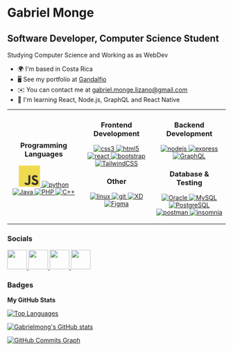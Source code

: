 Gabriel Monge
=================================

Software Developer, Computer Science Student
--------------------------------------------

Studying Computer Science and Working as as WebDev

* 🌍  I'm based in Costa Rica
* 🖥️  See my portfolio at [Gandalfio](http://gabrielmong.github.io/gandalfio/)
* ✉️  You can contact me at [gabriel.monge.lizano@gmail.com](mailto:gabriel.monge.lizano@gmail.com)
* 🧠  I'm learning React, Node.js, GraphQL and React Native

<p align="left">
<table><tr><td valign="middle" width="33%">
<h3 align="center">Programming Languages</h3>
<p align="center">
  <a href="https://developer.mozilla.org/en-US/docs/Web/JavaScript" > 
    <img src="https://raw.githubusercontent.com/devicons/devicon/master/icons/javascript/javascript-original.svg" alt="javascript" width="50" height="50"/> 
  </a> 
  <a href="https://www.python.org" > 
    <img src="https://www.vectorlogo.zone/logos/python/python-icon.svg" alt="python" width="50" height="50"/> 
  </a> 
  <a href="https://www.oracle.com/java/" target="_blank" rel="noreferrer">
    <img src="https://www.vectorlogo.zone/logos/java/java-icon.svg" width="50" height="50" alt="Java" />
   </a>
  <a href="https://www.php.net/" target="_blank" rel="noreferrer">
    <img src="https://www.vectorlogo.zone/logos/php/php-icon.svg" width="50" height="50" alt="PHP" />
   </a>
   <a href="https://docs.microsoft.com/en-us/cpp/?view=msvc-170" target="_blank" rel="noreferrer">
    <img src="https://github.com/abrahamcalf/programming-languages-logos/blob/master/src/cpp/cpp.svg" width="50" height="50" alt="C++" />
   </a>
</p>
  
</td><td valign="top" width="33%">
<h3 align="center">Frontend Development</h3>
<p align="center"> 
  <a href="https://www.w3schools.com/css/" > 
    <img src="https://www.vectorlogo.zone/logos/w3_css/w3_css-icon.svg" alt="css3" width="40" height="40"/> 
   </a> 
   <a href="https://www.w3.org/html/" > 
   <img src="https://www.vectorlogo.zone/logos/w3_html5/w3_html5-icon.svg" alt="html5" width="40" height="40"/>
   </a> 
   <a href="https://reactjs.org/" > 
   <img src="https://www.vectorlogo.zone/logos/reactjs/reactjs-icon.svg" alt="react" width="40" height="40"/> 
   <a href="https://getbootstrap.com" > 
   <img src="https://www.vectorlogo.zone/logos/getbootstrap/getbootstrap-icon.svg" alt="bootstrap" width="40" height="40"/> 
   </a> 
   <a href="https://tailwindcss.com/" target="_blank" rel="noreferrer">
   <img src="https://www.vectorlogo.zone/logos/tailwindcss/tailwindcss-icon.svg" width="40" height="40" alt="TailwindCSS" />
   </a>
   </p>
  
<h3 align="center">Other</h3>
<p align="center">
  <a href="https://www.linux.org/" target="_blank"> 
    <img src="https://www.vectorlogo.zone/logos/linux/linux-icon.svg" alt="linux" width="40" height="40"/>
   </a> 
   <a href="https://git-scm.com/" >
   <img src="https://www.vectorlogo.zone/logos/git-scm/git-scm-icon.svg" alt="git" width="40" height="40"/> 
   </a>
   <a href="https://www.adobe.com/uk/products/xd.html" target="_blank" rel="noreferrer">
   <img src="https://github.com/detain/svg-logos/blob/master/svg/adobe-xd-2.svg" width="40" height="40" alt="XD" />
   </a>
  <a href="https://www.figma.com/" target="_blank" rel="noreferrer">
  <img src="https://www.vectorlogo.zone/logos/figma/figma-icon.svg" width="40" height="40" alt="Figma" />
  </a>

   </p>

</td><td valign="top" width="33%">
<h3 align="center">Backend Development</h3>
<p align="center">
  <a href="https://nodejs.org" >
  <img src="https://www.vectorlogo.zone/logos/nodejs/nodejs-icon.svg" alt="nodejs" width="40" height="40"/>
  </a> 
  <a href="https://expressjs.com" > 
  <img src="https://avatars.githubusercontent.com/u/5658226?s=200&v=4" alt="express" width="40" height="40"/>
  </a>
  <a href="https://graphql.org/" target="_blank" rel="noreferrer">
  <img src="https://www.vectorlogo.zone/logos/graphql/graphql-icon.svg" width="40" height="40" alt="GraphQL" />
  </a>
  </p>

<h3 align="center">Database & Testing</h3>
<p align="center"> 
  <a href="https://www.oracle.com/uk/index.html" target="_blank" rel="noreferrer">
    <img src="https://www.vectorlogo.zone/logos/oracle/oracle-icon.svg" width="40" height="40" alt="Oracle" />
    </a>
  <a href="https://www.mysql.com/" target="_blank" rel="noreferrer">
    <img src="https://www.vectorlogo.zone/logos/mysql/mysql-icon.svg" width="40" height="40" alt="MySQL" />
  </a>
  <a href="https://www.postgresql.org/" target="_blank" rel="noreferrer">
    <img src="https://www.vectorlogo.zone/logos/postgresql/postgresql-icon.svg" width="36" height="36" alt="PostgreSQL" />
  </a>
  <a href="https://postman.com" >
    <img src="https://www.vectorlogo.zone/logos/getpostman/getpostman-icon.svg" alt="postman" width="40" height="40"/>
  </a> 
  <a href="https://insomnia.rest/" >
    <img src="https://github.com/get-icon/geticon/blob/master/icons/insomnia.svg" alt="insomnia" width="40" height="40"/>
  </a> 
</p>
  

</td></tr></table>


### Socials

<p align="left"> 
  <a href="https://discord.com/users/386301669111103488" target="_blank" rel="noreferrer">
    <img src="https://raw.githubusercontent.com/danielcranney/readme-generator/main/public/icons/socials/discord.svg" width="45" height="45" />
  </a> 
  <a href="https://www.github.com/Gabrielmong" target="_blank" rel="noreferrer">
    <img src="https://raw.githubusercontent.com/danielcranney/readme-generator/main/public/icons/socials/github-dark.svg" width="45" height="45" />
    </a> <a href="http://www.instagram.com/gabriel_mong" target="_blank" rel="noreferrer">
    <img src="https://raw.githubusercontent.com/danielcranney/readme-generator/main/public/icons/socials/instagram.svg" width="45" height="45" />
    </a> 
    <a href="https://www.linkedin.com/in/gabrielmonge/" target="_blank" rel="noreferrer">
    <img src="https://raw.githubusercontent.com/danielcranney/readme-generator/main/public/icons/socials/linkedin.svg" width="45" height="45" />
    </a></p>

### Badges

<b>My GitHub Stats</b>

<a href="https://github.com/Gabrielmong" align="left"><img src="https://github-readme-stats.vercel.app/api/top-langs/?layout=compact&username=Gabrielmong&langs_count=10&title_color=0891b2&text_color=ffffff&icon_color=0891b2&bg_color=1c1917&hide_border=true&locale=en&custom_title=Top%20%Languages" alt="Top Languages" /></a>

<a href="http://www.github.com/Gabrielmong"><img src="https://github-readme-stats.vercel.app/api?username=Gabrielmong&show_icons=true&hide=stars,issues,&count_private=true&title_color=0891b2&text_color=ffffff&icon_color=0891b2&bg_color=1c1917&hide_border=true&show_icons=true" alt="Gabrielmong's GitHub stats" /></a>

<a href="http://www.github.com/Gabrielmong"><img src="https://activity-graph.herokuapp.com/graph?username=Gabrielmong&bg_color=1c1917&color=ffffff&line=0891b2&point=ffffff&area_color=1c1917&area=true&hide_border=true&custom_title=GitHub%20Commits%20Graph" alt="GitHub Commits Graph" /></a>

